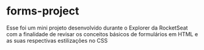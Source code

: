 # forms-project

Esse foi um mini projeto desenvolvido durante o Explorer da RocketSeat com a finalidade de revisar os conceitos básicos de formulários em HTML e as suas respectivas estilizações no CSS
